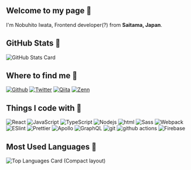 ## Welcome to my page 🙏

I'm Nobuhito Iwata, Frontend developer(?) from <b>Saitama, Japan</b>.

## GitHub Stats 👻

![GitHub Stats Card](https://github-readme-stats.vercel.app/api?username=N-Iwata&count_private=true&show_icons=true&theme=dracula)

## Where to find me 👺

<p>
<a href="https://github.com/N-Iwata" target="_blank"><img alt="Github" src="https://img.shields.io/badge/GitHub-%2312100E.svg?&style=for-the-badge&logo=Github&logoColor=white" /></a>
<a href="https://twitter.com/rpf_nob" target="_blank"><img alt="Twitter" src="https://img.shields.io/badge/twitter-%231DA1F2.svg?&style=for-the-badge&logo=twitter&logoColor=white" /></a>
<a href="https://qiita.com/rpf-nob" target="_blank"><img alt="Qiita" src="https://img.shields.io/badge/qiita-55C500.svg?&style=for-the-badge&logo=qiita&logoColor=white" /></a>
<a href="https://zenn.dev/rpf_nob" target="_blank"><img alt="Zenn" src="https://img.shields.io/badge/Zenn-3EA8FF.svg?&style=for-the-badge&logo=Zenn&logoColor=white" /></a>
</p>

## Things I code with 💩

<p>
  <img alt="React" src="https://img.shields.io/badge/-React-45b8d8?style=flat-square&logo=react&logoColor=white" />
  <img alt="JavaScript" src="https://img.shields.io/badge/-JavaScript-F7DF1E?style=flat-square&logo=JavaScript&logoColor=white" />
  <img alt="TypeScript" src="https://img.shields.io/badge/-TypeScript-007ACC?style=flat-square&logo=typescript&logoColor=white" />
  <img alt="Nodejs" src="https://img.shields.io/badge/-Node.js-43853d?style=flat-square&logo=Node.js&logoColor=white" />
  <img alt="html" src="https://img.shields.io/badge/-HTML-E34F26?style=flat-square&logo=html5&logoColor=white" /> 
  <img alt="Sass" src="https://img.shields.io/badge/-Sass-CC6699?style=flat-square&logo=sass&logoColor=white" />
  <img alt="Webpack" src="https://img.shields.io/badge/-Webpack-8DD6F9?style=flat-square&logo=webpack&logoColor=white" />
  <img alt="ESlint" src="https://img.shields.io/badge/-ESlint-4B32C3?style=flat-square&logo=eslint&logoColor=black%22" />
  <img alt="Prettier" src="https://img.shields.io/badge/-Prettier-5ab3b3?style=flat-square&logo=prettier&logoColor=black%22" />
  <img alt="Apollo" src="https://img.shields.io/badge/-Apollo%20GraphQL-311C87?style=flat-square&logo=apollo-graphql&logoColor=white" />
  <img alt="GraphQL" src="https://img.shields.io/badge/-GraphQL-E10098?style=flat-square&logo=graphql&logoColor=white" />
  <img alt="git" src="https://img.shields.io/badge/-Git-F05032?style=flat-square&logo=git&logoColor=white" />
  <img alt="github actions" src="https://img.shields.io/badge/-Github_Actions-2088FF?style=flat-square&logo=github-actions&logoColor=white" />
  <img alt="Firebase" src="https://img.shields.io/badge/-Firebase-FFCA28?style=flat-square&logo=Firebase&logoColor=white" />
<!--   <img alt="Docker" src="https://img.shields.io/badge/-Docker-2496ed?style=flat-square&logo=docker&logoColor=white" /> -->
<!--   <img alt="AWS" src="https://img.shields.io/badge/-AWS-232F3E?style=flat-square&logo=amazon-aws&logoColor=white" /> -->
</p>

## Most Used Languages 🤡

![Top Languages Card (Compact layout)](https://github-readme-stats.vercel.app/api/top-langs/?username=N-Iwata&theme=dracula)



 
